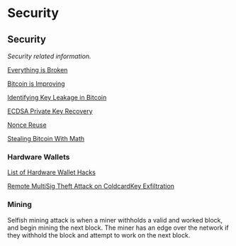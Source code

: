 # Security

## Security <a id="68962683-8c96-4d80-8a0e-46cd7885ce27"></a>

_Security related information._

[Everything is Broken](https://www.youtube.com/watch?v=UDbl-2gk7n0)

[Bitcoin is Improving](https://blog.bitmex.com/build-systems-security-bitcoin-is-improving/)

[Identifying Key Leakage in Bitcoin](https://link.springer.com/chapter/10.1007/978-3-030-00470-5_29)

[ECDSA Private Key Recovery](https://github.com/tintinweb/ecdsa-private-key-recovery)

[Nonce Reuse](https://strm.sh/post/bitcoin-transaction-nonce-reuse/)

[Stealing Bitcoin With Math](https://speakerdeck.com/filosottile/stealing-bitcoin-with-math-hope-xi)

### Hardware Wallets <a id="7fdd82e3-863e-40a7-bbf8-6de29a22ae69"></a>

[List of Hardware Wallet Hacks](https://thecharlatan.github.io/List-Of-Hardware-Wallet-Hacks/)

[Remote MultiSig Theft Attack on Coldcard](https://shiftcrypto.ch/blog/remote-multisig-theft-attack-on-the-coldcard-hardware-wallet/)[Key Exfiltration](https://medium.com/blockstream/anti-exfil-stopping-key-exfiltration-589f02facc2e)

### Mining <a id="e6ba1361-57f9-4bf6-929f-5ba8f0a100e0"></a>

Selfish mining attack is when a miner withholds a valid and worked block, and begin mining the next block. The miner has an edge over the network if they withhold the block and attempt to work on the next block.

